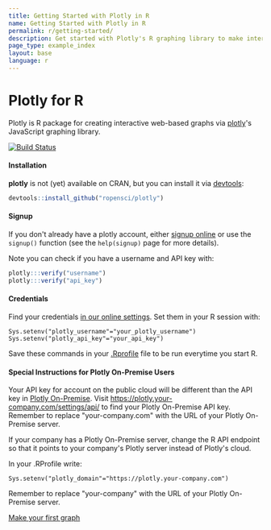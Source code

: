 ```yaml
---
title: Getting Started with Plotly in R
name: Getting Started with Plotly in R
permalink: r/getting-started/
description: Get started with Plotly's R graphing library to make interactive, publication-quality graphs online.
page_type: example_index
layout: base
language: r
---
```




# Plotly for R

Plotly is R package for creating interactive web-based graphs via [plotly](https://plot.ly/)'s JavaScript graphing library.

<a href="https://travis-ci.org/ropensci/plotly">
    <img alt="Build Status" style="margin: 0;" src="https://travis-ci.org/ropensci/plotly.png?branch=master">
</a>

#### Installation

__plotly__ is not (yet) available on CRAN, but you can install it via [devtools](http://cran.r-project.org/web/packages/devtools/):

```r
devtools::install_github("ropensci/plotly")
```


#### Signup

If you don't already have a plotly account, either [signup online](https://plot.ly/how-to-sign-up-to-plotly/) or use the `signup()` function (see the `help(signup)` page for more details).

Note you can check if you have a username and API key with:

```r
plotly:::verify("username")
plotly:::verify("api_key")
```

#### Credentials

Find your credentials [in our online settings](https://plot.ly/settings/api). Set them in your R session with:

```
Sys.setenv("plotly_username"="your_plotly_username")
Sys.setenv("plotly_api_key"="your_api_key")
```

Save these commands in your [.Rprofile](http://www.statmethods.net/interface/customizing.html) file to be run everytime you start R.

#### Special Instructions for Plotly On-Premise Users

Your API key for account on the public cloud will be different than the API key in [Plotly On-Premise](https://plot.ly/product/enterprise/). Visit https://plotly.your-company.com/settings/api/ to find your Plotly On-Premise API key. Remember to replace "your-company.com" with the URL of your Plotly On-Premise server.

If your company has a Plotly On-Premise server, change the R API endpoint so that it points to your company's Plotly server instead of Plotly's cloud.

In your .RProfile write:

```
Sys.setenv("plotly_domain"="https://plotly.your-company.com")
```

Remember to replace "your-company" with the URL of your Plotly On-Premise server.

<div class="row centered btnrow">
    <a href="/r/" class="button no_underline">Make your first graph</a>
</div>

